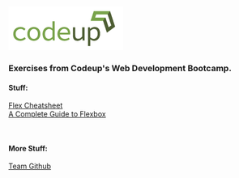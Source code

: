 ![Image 1](media/codeup_logo.png)

### Exercises from Codeup's Web Development Bootcamp.

#### Stuff: 
<a href="https://yoksel.github.io/flex-cheatsheet/" target="_blank">Flex Cheatsheet</a> <br>
<a href="https://css-tricks.com/snippets/css/a-guide-to-flexbox/" target="_blank">A Complete Guide to Flexbox</a>

<br>

#### More Stuff:
<a href="https://github.com/chanee-eric-imugi" target="_blank">Team Github</a> <br>
